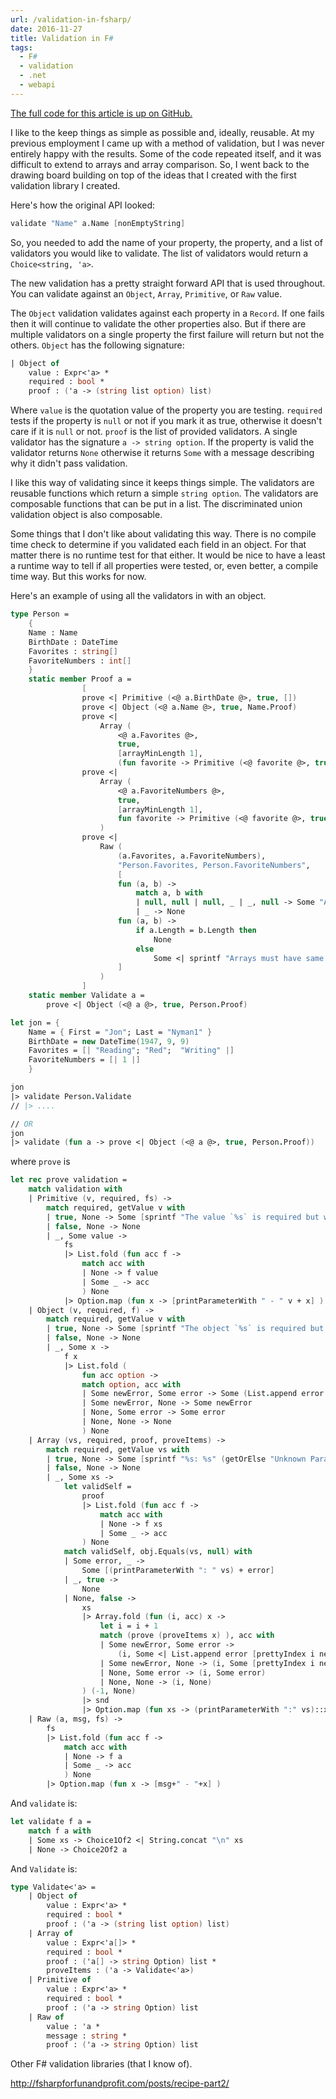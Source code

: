 ```yaml
---
url: /validation-in-fsharp/
date: 2016-11-27
title: Validation in F#
tags:
  - F#
  - validation
  - .net
  - webapi
---
```


[The full code for this article is up on GitHub.](https://gist.github.com/jon49/c2835a9c85b43036323547dc3706ebd2)

I like to the keep things as simple as possible and, ideally, reusable. At my
previous employment I came up with a method of validation, but I was never
entirely happy with the results. Some of the code repeated itself, and it was
difficult to extend to arrays and array comparison. So, I went back to the
drawing board building on top of the ideas that I created with the first
validation library I created.

Here's how the original API looked:

```fsharp
validate "Name" a.Name [nonEmptyString]
```

So, you needed to add the name of your property, the property, and a list of
validators you would like to validate. The list of validators would return a
`Choice<string, 'a>`.

The new validation has a pretty straight forward API that is used throughout.
You can validate against an `Object`, `Array`, `Primitive`, or `Raw` value.

The `Object` validation validates against each property in a `Record`. If one
fails then it will continue to validate the other properties also. But if
there are multiple validators on a single property the first failure will
return but not the others. `Object` has the following signature:

```fsharp
| Object of
    value : Expr<'a> *
    required : bool *
    proof : ('a -> (string list option) list)
```

Where `value` is the quotation value of the property you are testing.
`required` tests if the property is `null` or not if you mark it as true,
otherwise it doesn't care if it is `null` or not. `proof` is the list of
provided validators. A single validator has the signature
`a -> string option`. If the property is valid the validator returns `None`
otherwise it returns `Some` with a message describing why it didn't pass
validation.

I like this way of validating since it keeps things simple. The validators are
reusable functions which return a simple `string option`. The validators are
composable functions that can be put in a list. The discriminated union
validation object is also composable.

Some things that I don't like about validating this way. There is no compile
time check to determine if you validated each field in an object. For that
matter there is no runtime test for that either. It would be nice to have a
least a runtime way to tell if all properties were tested, or, even better, a
compile time way. But this works for now.

Here's an example of using all the validators in with an object.

```fsharp
type Person =
    {
    Name : Name
    BirthDate : DateTime
    Favorites : string[]
    FavoriteNumbers : int[]
    }
    static member Proof a =
                [
                prove <| Primitive (<@ a.BirthDate @>, true, [])
                prove <| Object (<@ a.Name @>, true, Name.Proof)
                prove <|
                    Array (
                        <@ a.Favorites @>,
                        true,
                        [arrayMinLength 1],
                        (fun favorite -> Primitive (<@ favorite @>, true, [stringMax 5]) ))
                prove <|
                    Array (
                        <@ a.FavoriteNumbers @>,
                        true,
                        [arrayMinLength 1],
                        fun favorite -> Primitive (<@ favorite @>, true, [greaterThan 2])
                    )
                prove <|
                    Raw (
                        (a.Favorites, a.FavoriteNumbers),
                        "Person.Favorites, Person.FavoriteNumbers",
                        [
                        fun (a, b) ->
                            match a, b with
                            | null, null | null, _ | _, null -> Some "Arrays must not be null."
                            | _ -> None
                        fun (a, b) ->
                            if a.Length = b.Length then
                                None
                            else
                                Some <| sprintf "Arrays must have same length but Person.Favorites has %i and Person.FavoriteNumbers has %i" a.Length b.Length
                        ]
                    )
                ]
    static member Validate a =
        prove <| Object (<@ a @>, true, Person.Proof)

let jon = {
    Name = { First = "Jon"; Last = "Nyman1" }
    BirthDate = new DateTime(1947, 9, 9)
    Favorites = [| "Reading"; "Red";  "Writing" |]
    FavoriteNumbers = [| 1 |]
    }

jon
|> validate Person.Validate
// |> ....

// OR
jon
|> validate (fun a -> prove <| Object (<@ a @>, true, Person.Proof))

```
where `prove` is

```fsharp
let rec prove validation =
    match validation with
    | Primitive (v, required, fs) ->
        match required, getValue v with
        | true, None -> Some [sprintf "The value `%s` is required but was found to be `null`." v.Type.Name]
        | false, None -> None
        | _, Some value ->
            fs
            |> List.fold (fun acc f ->
                match acc with
                | None -> f value
                | Some _ -> acc
                ) None
            |> Option.map (fun x -> [printParameterWith " - " v + x] )
    | Object (v, required, f) ->
        match required, getValue v with
        | true, None -> Some [sprintf "The object `%s` is required but was found to be `null`." (getOrElse "Unknown Parameter" <| getParameterName v)]
        | false, None -> None
        | _, Some x ->
            f x
            |> List.fold (
                fun acc option ->
                match option, acc with
                | Some newError, Some error -> Some (List.append error newError)
                | Some newError, None -> Some newError
                | None, Some error -> Some error
                | None, None -> None
                ) None
    | Array (vs, required, proof, proveItems) -> 
        match required, getValue vs with
        | true, None -> Some [sprintf "%s: %s" (getOrElse "Unknown Parameter" <| getParameterName vs) "This array is required."]
        | false, None -> None
        | _, Some xs ->
            let validSelf =
                proof
                |> List.fold (fun acc f ->
                    match acc with
                    | None -> f xs
                    | Some _ -> acc
                ) None
            match validSelf, obj.Equals(vs, null) with
            | Some error, _ -> 
                Some [(printParameterWith ": " vs) + error]
            | _, true ->
                None
            | None, false ->
                xs
                |> Array.fold (fun (i, acc) x ->
                    let i = i + 1
                    match (prove (proveItems x) ), acc with
                    | Some newError, Some error -> 
                        (i, Some <| List.append error [prettyIndex i newError])
                    | Some newError, None -> (i, Some [prettyIndex i newError])
                    | None, Some error -> (i, Some error)
                    | None, None -> (i, None)
                ) (-1, None)
                |> snd
                |> Option.map (fun xs -> (printParameterWith ":" vs)::xs)
    | Raw (a, msg, fs) ->
        fs
        |> List.fold (fun acc f ->
            match acc with
            | None -> f a
            | Some _ -> acc
            ) None
        |> Option.map (fun x -> [msg+" - "+x] )
```

And `validate` is:

```fsharp
let validate f a =
    match f a with
    | Some xs -> Choice1Of2 <| String.concat "\n" xs
    | None -> Choice2Of2 a
```

And `Validate` is:

```fsharp
type Validate<'a> =
    | Object of
        value : Expr<'a> *
        required : bool *
        proof : ('a -> (string list option) list)
    | Array of
        value : Expr<'a[]> *
        required : bool *
        proof : ('a[] -> string Option) list *
        proveItems : ('a -> Validate<'a>)
    | Primitive of
        value : Expr<'a> *
        required : bool *
        proof : ('a -> string Option) list
    | Raw of
        value : 'a *
        message : string *
        proof : ('a -> string Option) list
```

Other F# validation libraries (that I know of).

http://fsharpforfunandprofit.com/posts/recipe-part2/
